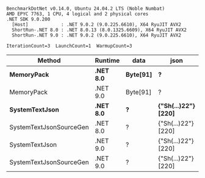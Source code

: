 ```

BenchmarkDotNet v0.14.0, Ubuntu 24.04.2 LTS (Noble Numbat)
AMD EPYC 7763, 1 CPU, 4 logical and 2 physical cores
.NET SDK 9.0.200
  [Host]            : .NET 9.0.2 (9.0.225.6610), X64 RyuJIT AVX2
  ShortRun-.NET 8.0 : .NET 8.0.13 (8.0.1325.6609), X64 RyuJIT AVX2
  ShortRun-.NET 9.0 : .NET 9.0.2 (9.0.225.6610), X64 RyuJIT AVX2

IterationCount=3  LaunchCount=1  WarmupCount=3  

```
| Method                  | Runtime  | data     | json                | Mean        | Error      | StdDev    | Min         | Max         | Gen0   | Allocated |
|------------------------ |--------- |--------- |-------------------- |------------:|-----------:|----------:|------------:|------------:|-------:|----------:|
| **MemoryPack**              | **.NET 8.0** | **Byte[91]** | **?**                   |    **70.11 ns** |   **8.866 ns** |  **0.486 ns** |    **69.81 ns** |    **70.67 ns** | **0.0100** |     **168 B** |
| MemoryPack              | .NET 9.0 | Byte[91] | ?                   |    66.30 ns |   9.785 ns |  0.536 ns |    65.87 ns |    66.90 ns | 0.0100 |     168 B |
| **SystemTextJson**          | **.NET 8.0** | **?**        | **{&quot;Sh(...)22&quot;} [220]** | **1,198.12 ns** |  **39.825 ns** |  **2.183 ns** | **1,195.65 ns** | **1,199.78 ns** | **0.0095** |     **168 B** |
| SystemTextJsonSourceGen | .NET 8.0 | ?        | {&quot;Sh(...)22&quot;} [220] | 1,134.31 ns |  38.669 ns |  2.120 ns | 1,131.86 ns | 1,135.64 ns | 0.0095 |     168 B |
| SystemTextJson          | .NET 9.0 | ?        | {&quot;Sh(...)22&quot;} [220] | 1,164.69 ns | 519.774 ns | 28.491 ns | 1,147.80 ns | 1,197.59 ns | 0.0095 |     168 B |
| SystemTextJsonSourceGen | .NET 9.0 | ?        | {&quot;Sh(...)22&quot;} [220] | 1,107.21 ns |  60.773 ns |  3.331 ns | 1,103.89 ns | 1,110.56 ns | 0.0095 |     168 B |
